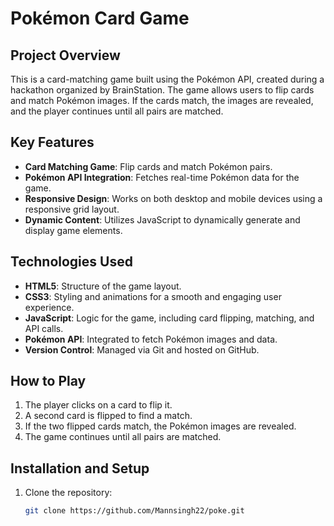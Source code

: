 # Pokémon Card Game

## Project Overview
This is a card-matching game built using the Pokémon API, created during a hackathon organized by BrainStation. The game allows users to flip cards and match Pokémon images. If the cards match, the images are revealed, and the player continues until all pairs are matched.

## Key Features
- **Card Matching Game**: Flip cards and match Pokémon pairs.
- **Pokémon API Integration**: Fetches real-time Pokémon data for the game.
- **Responsive Design**: Works on both desktop and mobile devices using a responsive grid layout.
- **Dynamic Content**: Utilizes JavaScript to dynamically generate and display game elements.

## Technologies Used
- **HTML5**: Structure of the game layout.
- **CSS3**: Styling and animations for a smooth and engaging user experience.
- **JavaScript**: Logic for the game, including card flipping, matching, and API calls.
- **Pokémon API**: Integrated to fetch Pokémon images and data.
- **Version Control**: Managed via Git and hosted on GitHub.

## How to Play
1. The player clicks on a card to flip it.
2. A second card is flipped to find a match.
3. If the two flipped cards match, the Pokémon images are revealed.
4. The game continues until all pairs are matched.

## Installation and Setup
1. Clone the repository:
   ```bash
   git clone https://github.com/Mannsingh22/poke.git

